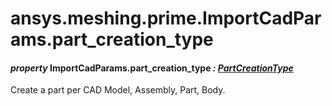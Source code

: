 <a id="ansys-meshing-prime-importcadparams-part-creation-type"></a>

# ansys.meshing.prime.ImportCadParams.part_creation_type

<a id="ansys.meshing.prime.ImportCadParams.part_creation_type"></a>

#### *property* ImportCadParams.part_creation_type *: [PartCreationType](ansys.meshing.prime.PartCreationType.md#ansys.meshing.prime.PartCreationType)*

Create a part per CAD Model, Assembly, Part, Body.

<!-- !! processed by numpydoc !! -->
